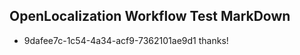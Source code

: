 ## OpenLocalization Workflow Test MarkDown
* 9dafee7c-1c54-4a34-acf9-7362101ae9d1 thanks!

<!--HONumber=Aug16_HO4-->


